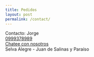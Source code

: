 ```yaml
---
title: Pedidos
layout: post
permalink: /contact/
---
```

<span class="persona_contacto"><i class="fa fa-angellist" aria-hidden="true"></i> Contacto: Jorge </span>
<br>
<span class="author_phone"><i class="fa fa-phone" aria-hidden="true"></i> <a href="tel:+593 999378989">0999378989</a></span> 
<br>
<span class="author_phone"><i class="fa fa-whatsapp" aria-hidden="true"></i> </span> 
[Chatee con nosotros](https://api.whatsapp.com/send?phone=593999378989&text=)
<br>
<span class="persona_contacto"><i class="fa fa-map-marker" aria-hidden="true"></i> Selva Alegre - Juan de Salinas y Paraíso</span>


